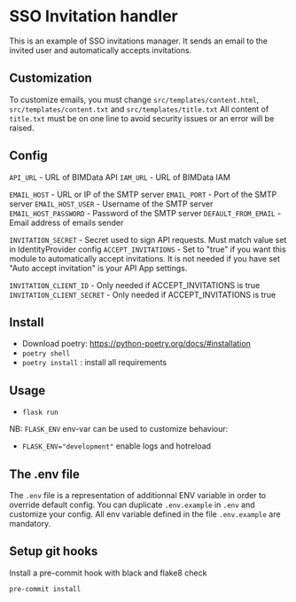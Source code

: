 # SSO Invitation handler

This is an example of SSO invitations manager. It sends an email to the invited user and automatically accepts invitations.

## Customization
To customize emails, you must change `src/templates/content.html`, `src/templates/content.txt` and `src/templates/title.txt`
All content of `title.txt` must be on one line to avoid security issues or an error will be raised.

## Config


`API_URL` - URL of BIMData API
`IAM_URL` - URL of BIMData IAM


`EMAIL_HOST` - URL or IP of the SMTP server
`EMAIL_PORT` - Port of the SMTP server
`EMAIL_HOST_USER` - Username of the SMTP server
`EMAIL_HOST_PASSWORD` - Password of the SMTP server
`DEFAULT_FROM_EMAIL` - Email address of emails sender


`INVITATION_SECRET` - Secret used to sign API requests. Must match value set in IdentityProvider config
`ACCEPT_INVITATIONS` - Set to "true" if you want this module to automatically accept invitations. It is not needed if you have set "Auto accept invitation" is your API App settings.

`INVITATION_CLIENT_ID` - Only needed if ACCEPT_INVITATIONS is true
`INVITATION_CLIENT_SECRET` - Only needed if ACCEPT_INVITATIONS is true


## Install

- Download poetry: https://python-poetry.org/docs/#installation
- `poetry shell`
- `poetry install` : install all requirements

## Usage

- `flask run`


NB: `FLASK_ENV` env-var can be used to customize behaviour:

- `FLASK_ENV="development"` enable logs and hotreload


## The .env file

The `.env` file is a representation of additionnal ENV variable in order to override default config.
You can duplicate `.env.example` in `.env` and customize your config.
All env variable defined in the file `.env.example` are mandatory.


## Setup git hooks

Install a pre-commit hook with black and flake8 check
```
pre-commit install
```
